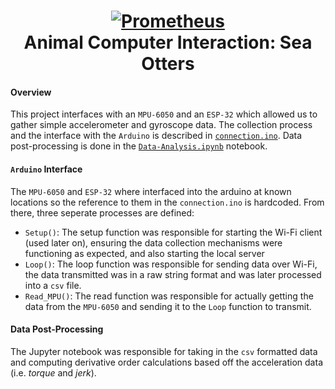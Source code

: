 <h1 align="center" style="border-bottom: none">
    <a href="https://prometheus.io" target="_blank"><img alt="Prometheus" src="./.assets/heading-image.svg"></a><br>Animal Computer Interaction: Sea Otters
</h1>

#### Overview

This project interfaces with an `MPU-6050` and an `ESP-32` which allowed us to gather simple accelerometer and gyroscope data. The collection process and the interface with the `Arduino` is described in [`connection.ino`](connection.ino). Data post-processing is done in the [`Data-Analysis.ipynb`](Data-Analysis.ipynb) notebook.

#### `Arduino` Interface

The `MPU-6050` and `ESP-32` where interfaced into the arduino at known locations so the reference to them in the `connection.ino` is hardcoded. From there, three seperate processes are defined:

- `Setup()`: The setup function was responsible for starting the Wi-Fi client (used later on), ensuring the data collection mechanisms were functioning as expected, and also starting the local server
- `Loop()`: The loop function was responsible for sending data over Wi-Fi, the data transmitted was in a raw string format and was later processed into a `csv` file.
- `Read_MPU()`: The read function was responsible for actually getting the data from the `MPU-6050` and sending it to the `Loop` function to transmit.

#### Data Post-Processing

The Jupyter notebook was responsible for taking in the `csv` formatted data and computing derivative order calculations based off the acceleration data (i.e. _torque_ and _jerk_).


